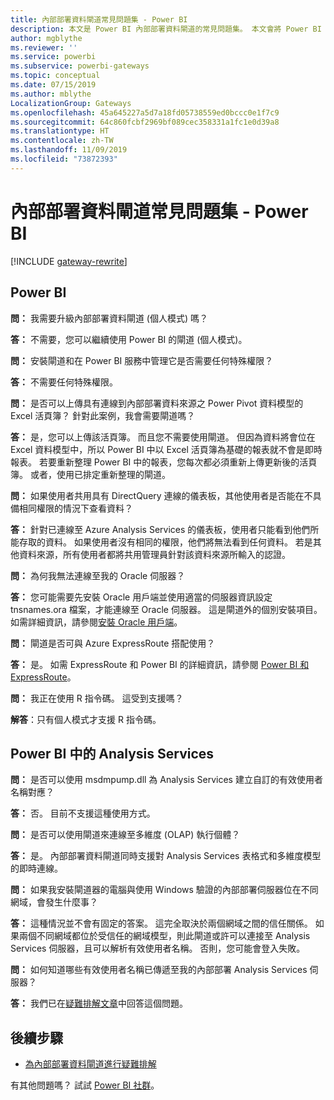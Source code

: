 ```yaml
---
title: 內部部署資料閘道常見問題集 - Power BI
description: 本文是 Power BI 內部部署資料閘道的常見問題集。 本文會將 Power BI 中所使用閘道的常見問題集整合至同一個地方。
author: mgblythe
ms.reviewer: ''
ms.service: powerbi
ms.subservice: powerbi-gateways
ms.topic: conceptual
ms.date: 07/15/2019
ms.author: mblythe
LocalizationGroup: Gateways
ms.openlocfilehash: 45a645227a5d7a18fd05738559ed0bccc0e1f7c9
ms.sourcegitcommit: 64c860fcbf2969bf089cec358331a1fc1e0d39a8
ms.translationtype: HT
ms.contentlocale: zh-TW
ms.lasthandoff: 11/09/2019
ms.locfileid: "73872393"
---
```

# <a name="on-premises-data-gateway-faq---power-bi"></a>內部部署資料閘道常見問題集 - Power BI

[!INCLUDE [gateway-rewrite](includes/gateway-rewrite.md)]

## <a name="power-bi"></a>Power BI

**問：** 我需要升級內部部署資料閘道 (個人模式) 嗎？

**答：** 不需要，您可以繼續使用 Power BI 的閘道 (個人模式)。

**問：** 安裝閘道和在 Power BI 服務中管理它是否需要任何特殊權限？

**答：** 不需要任何特殊權限。

**問：** 是否可以上傳具有連線到內部部署資料來源之 Power Pivot 資料模型的 Excel 活頁簿？ 針對此案例，我會需要閘道嗎？ 

**答：** 是，您可以上傳該活頁簿。 而且您不需要使用閘道。 但因為資料將會位在 Excel 資料模型中，所以 Power BI 中以 Excel 活頁簿為基礎的報表就不會是即時報表。 若要重新整理 Power BI 中的報表，您每次都必須重新上傳更新後的活頁簿。 或者，使用已排定重新整理的閘道。

**問：** 如果使用者共用具有 DirectQuery 連線的儀表板，其他使用者是否能在不具備相同權限的情況下查看資料？ 

**答：** 針對已連線至 Azure Analysis Services 的儀表板，使用者只能看到他們所能存取的資料。 如果使用者沒有相同的權限，他們將無法看到任何資料。 若是其他資料來源，所有使用者都將共用管理員針對該資料來源所輸入的認證。

**問：** 為何我無法連線至我的 Oracle 伺服器？ 

**答：** 您可能需要先安裝 Oracle 用戶端並使用適當的伺服器資訊設定 tnsnames.ora 檔案，才能連線至 Oracle 伺服器。 這是閘道外的個別安裝項目。 如需詳細資訊，請參閱[安裝 Oracle 用戶端](service-gateway-onprem-manage-oracle.md#install-the-oracle-client)。

**問：** 閘道是否可與 Azure ExpressRoute 搭配使用？ 

**答：** 是。 如需 ExpressRoute 和 Power BI 的詳細資訊，請參閱 [Power BI 和 ExpressRoute](service-admin-power-bi-expressroute.md)。

**問：** 我正在使用 R 指令碼。 這受到支援嗎？

**解答**：只有個人模式才支援 R 指令碼。

## <a name="analysis-services-in-power-bi"></a>Power BI 中的 Analysis Services

**問：** 是否可以使用 msdmpump.dll 為 Analysis Services 建立自訂的有效使用者名稱對應？ 

**答：** 否。 目前不支援這種使用方式。

**問：** 是否可以使用閘道來連線至多維度 (OLAP) 執行個體？ 

**答：** 是。 內部部署資料閘道同時支援對 Analysis Services 表格式和多維度模型的即時連線。

**問：** 如果我安裝閘道器的電腦與使用 Windows 驗證的內部部署伺服器位在不同網域，會發生什麼事？ 

**答：** 這種情況並不會有固定的答案。 這完全取決於兩個網域之間的信任關係。 如果兩個不同網域都位於受信任的網域模型，則此閘道或許可以連接至 Analysis Services 伺服器，且可以解析有效使用者名稱。 否則，您可能會登入失敗。

**問：** 如何知道哪些有效使用者名稱已傳遞至我的內部部署 Analysis Services 伺服器？ 

**答：** 我們已在[疑難排解文章](service-gateway-onprem-tshoot.md)中回答這個問題。

## <a name="next-steps"></a>後續步驟

* [為內部部署資料閘道進行疑難排解](/data-integration/gateway/service-gateway-tshoot)

有其他問題嗎？ 試試 [Power BI 社群](https://community.powerbi.com/)。

